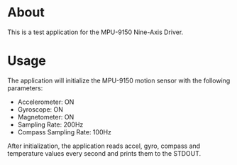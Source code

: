 # About
This is a test application for the MPU-9150 Nine-Axis Driver.

# Usage
The application will initialize the MPU-9150 motion sensor with the following parameters:
 - Accelerometer: ON
 - Gyroscope: ON
 - Magnetometer: ON
 - Sampling Rate: 200Hz
 - Compass Sampling Rate: 100Hz

After initialization, the application reads accel, gyro, compass and temperature values
every second and prints them to the STDOUT.
